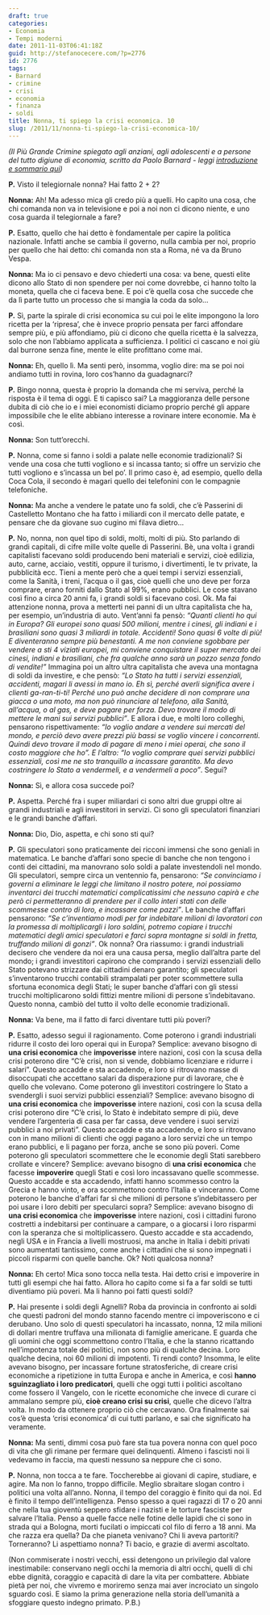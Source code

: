 ```yaml
---
draft: true
categories:
- Economia
- Tempi moderni
date: 2011-11-03T06:41:18Z
guid: http://stefanocecere.com/?p=2776
id: 2776
tags:
- Barnard
- crimine
- crisi
- economia
- finanza
- soldi
title: Nonna, ti spiego la crisi economica. 10
slug: /2011/11/nonna-ti-spiego-la-crisi-economica-10/
---
```


_(Il Più Grande Crimine spiegato agli anziani, agli adolescenti e a persone del tutto digiune di economia, scritto da Paolo Barnard - leggi [introduzione e sommario qui](http://stefanocecere.com/2011/10/24/vi-spiego-la-crisi-economica/ "Vi spiego la crisi economica"))_

**P.** Visto il telegiornale nonna? Hai fatto 2 + 2?

**Nonna:** Ah! Ma adesso mica gli credo più a quelli. Ho capito una cosa, che chi comanda non va in televisione e poi a noi non ci dicono niente, e uno cosa guarda il telegiornale a fare?

**P.** Esatto, quello che hai detto è fondamentale per capire la politica nazionale. Infatti anche se cambia il governo, nulla cambia per noi, proprio per quello che hai detto: chi comanda non sta a Roma, né va da Bruno Vespa.

**Nonna:** Ma io ci pensavo e devo chiederti una cosa: va bene, questi elite dicono allo Stato di non spendere per noi come dovrebbe, ci hanno tolto la moneta, quella che ci faceva bene. E poi c’è quella cosa che succede che da lì parte tutto un processo che si mangia la coda da solo…

**P.** Sì, parte la spirale di crisi economica su cui poi le elite impongono la loro ricetta per la ‘ripresa’, che è invece proprio pensata per farci affondare sempre più, e più affondiamo, più ci dicono che quella ricetta è la salvezza, solo che non l’abbiamo applicata a sufficienza. I politici ci cascano e noi giù dal burrone senza fine, mente le elite profittano come mai.

**Nonna:** Eh, quello lì. Ma senti però, insomma, voglio dire: ma se poi noi andiamo tutti in rovina, loro cos’hanno da guadagnarci?

**P.** Bingo nonna, questa è proprio la domanda che mi serviva, perché la risposta è il tema di oggi. E ti capisco sai? La maggioranza delle persone dubita di ciò che io e i miei economisti diciamo proprio perché gli appare impossibile che le elite abbiano interesse a rovinare intere economie. Ma è così.

**Nonna:** Son tutt’orecchi.

**P.** Nonna, come si fanno i soldi a palate nelle economie tradizionali? Si vende una cosa che tutti vogliono e si incassa tanto; si offre un servizio che tutti vogliono e s’incassa un bel po’. Il primo caso è, ad esempio, quello della Coca Cola, il secondo è magari quello dei telefonini con le compagnie telefoniche.

**Nonna:** Ma anche a vendere le patate uno fa soldi, che c’è Passerini di Castelletto Montano che ha fatto i miliardi con il mercato delle patate, e pensare che da giovane suo cugino mi filava dietro…

**P.** No, nonna, non quel tipo di soldi, molti, molti di più. Sto parlando di grandi capitali, di cifre mille volte quelle di Passerini. Bè, una volta i grandi capitalisti facevano soldi producendo beni materiali e servizi, cioè edilizia, auto, carne, acciaio, vestiti, oppure il turismo, i divertimenti, le tv private, la pubblicità ecc. Tieni a mente però che a quei tempi i servizi essenziali, come la Sanità, i treni, l’acqua o il gas, cioè quelli che uno deve per forza comprare, erano forniti dallo Stato al 99%, erano pubblici. Le cose stavano così fino a circa 20 anni fa, i grandi soldi si facevano così. Ok. Ma fai attenzione nonna, prova a metterti nei panni di un ultra capitalista che ha, per esempio, un’industria di auto. Vent’anni fa pensò: _“Quanti clienti ho qui in Europa? Gli europei sono quasi 500 milioni, mentre i cinesi, gli indiani e i brasiliani sono quasi 3 miliardi in totale. Accidenti! Sono quasi 6 volte di più! E diventeranno sempre più benestanti. A me non conviene sgobbare per vendere a sti 4 viziati europei, mi conviene conquistare il super mercato dei cinesi, indiani e brasiliani, che fra qualche anno sarà un pozzo senza fondo di vendite!”_ Immagina poi un altro ultra capitalista che aveva una montagna di soldi da investire, e che pensò: _“Lo Stato ha tutti i servizi essenziali, accidenti, magari li avessi in mano io. Eh sì, perché averli significa avere i clienti ga-ran-ti-ti! Perché uno può anche decidere di non comprare una giacca o una moto, ma non può rinunciare al telefono, alla Sanità, all’acqua, o al gas, e deve pagare per forza. Devo trovare il modo di mettere le mani sui servizi pubblici”_. E allora i due, e molti loro colleghi, pensarono rispettivamente: _“Io voglio andare a vendere sui mercati del mondo, e perciò devo avere prezzi più bassi se voglio vincere i concorrenti. Quindi devo trovare il modo di pagare di meno i miei operai, che sono il costo maggiore che ho”. E l’altro: “Io voglio comprare quei servizi pubblici essenziali, così me ne sto tranquillo a incassare garantito. Ma devo costringere lo Stato a vendermeli, e a vendermeli a poco”_. Segui?

**Nonna:** Sì, e allora cosa succede poi?

**P.** Aspetta. Perché fra i super miliardari ci sono altri due gruppi oltre ai grandi industriali e agli investitori in servizi. Ci sono gli speculatori finanziari e le grandi banche d’affari.

**Nonna:** Dio, Dio, aspetta, e chi sono sti qui?

**P.** Gli speculatori sono praticamente dei ricconi immensi che sono geniali in matematica. Le banche d’affari sono specie di banche che non tengono i conti dei cittadini, ma manovrano solo soldi a palate investendoli nel mondo. Gli speculatori, sempre circa un ventennio fa, pensarono: _“Se convinciamo i governi a eliminare le leggi che limitano il nostro potere, noi possiamo inventarci dei trucchi matematici complicatissimi che nessuno capirà e che però ci permetteranno di prendere per il collo interi stati con delle scommesse contro di loro, e incassare come pazzi”_. Le banche d’affari pensarono: _“Se c’inventiamo modi per far indebitare milioni di lavoratori con la promessa di moltiplicargli i loro soldini, potremo copiare i trucchi matematici degli amici speculatori e farci sopra montagne si soldi in fretta, truffando milioni di gonzi”_. Ok nonna? Ora riassumo: i grandi industriali decisero che vendere da noi era una causa persa, meglio dall’altra parte del mondo; i grandi investitori capirono che comprando i servizi essenziali dello Stato potevano strizzare dai cittadini denaro garantito; gli speculatori s’inventarono trucchi contabili strampalati per poter scommettere sulla sfortuna economica degli Stati; le super banche d’affari con gli stessi trucchi moltiplicarono soldi fittizi mentre milioni di persone s’indebitavano. Questo nonna, cambiò del tutto il volto delle economie tradizionali.

**Nonna:** Va bene, ma il fatto di farci diventare tutti più poveri?

**P.** Esatto, adesso segui il ragionamento. Come poterono i grandi industriali ridurre il costo dei loro operai qui in Europa? Semplice: avevano bisogno di **una crisi economica** che **impoverisse** intere nazioni, così con la scusa della crisi poterono dire “C’è crisi, non si vende, dobbiamo licenziare e ridurre i salari”. Questo accadde e sta accadendo, e loro si ritrovano masse di disoccupati che accettano salari da disperazione pur di lavorare, che è quello che volevano. Come poterono gli investitori costringere lo Stato a svendergli i suoi servizi pubblici essenziali? Semplice: avevano bisogno di **una crisi economica** che **impoverisse** intere nazioni, così con la scusa della crisi poterono dire “C’è crisi, lo Stato è indebitato sempre di più, deve vendere l’argenteria di casa per far cassa, deve vendere i suoi servizi pubblici a noi privati”. Questo accadde e sta accadendo, e loro si ritrovano con in mano milioni di clienti che oggi pagano a loro servizi che un tempo erano pubblici, e li pagano per forza, anche se sono più poveri. Come poterono gli speculatori scommettere che le economie degli Stati sarebbero crollate e vincere? Semplice: avevano bisogno di **una crisi economica** che facesse **impoverire** quegli Stati e così loro incassavano quelle scommesse. Questo accadde e sta accadendo, infatti hanno scommesso contro la Grecia e hanno vinto, e ora scommettono contro l’Italia e vinceranno. Come poterono le banche d’affari far sì che milioni di persone s’indebitassero per poi usare i loro debiti per specularci sopra? Semplice: avevano bisogno di **una crisi economica** che **impoverisse** intere nazioni, così i cittadini furono costretti a indebitarsi per continuare a campare, o a giocarsi i loro risparmi con la speranza che si moltiplicassero. Questo accadde e sta accadendo, negli USA e in Francia a livelli mostruosi, ma anche in Italia i debiti privati sono aumentati tantissimo, come anche i cittadini che si sono impegnati i piccoli risparmi con quelle banche. Ok? Noti qualcosa nonna?

**Nonna:** Eh certo! Mica sono tocca nella testa. Hai detto crisi e impoverire in tutti gli esempi che hai fatto. Allora ho capito come si fa a far soldi se tutti diventiamo più poveri. Ma li hanno poi fatti questi soldi?

**P.** Hai presente i soldi degli Agnelli? Roba da provincia in confronto ai soldi che questi padroni del mondo stanno facendo mentre ci impoveriscono e ci derubano. Uno solo di questi speculatori ha incassato, nonna, 12 mila milioni di dollari mentre truffava una milionata di famiglie americane. E guarda che gli uomini che oggi scommettono contro l’Italia, e che la stanno ricattando nell’impotenza totale dei politici, non sono più di qualche decina. Loro qualche decina, noi 60 milioni di impotenti. Ti rendi conto? Insomma, le elite avevano bisogno, per incassare fortune stratosferiche, di creare crisi economiche a ripetizione in tutta Europa e anche in America, e così **hanno sguinzagliato i loro predicatori**, quelli che oggi tutti i politici ascoltano come fossero il Vangelo, con le ricette economiche che invece di curare ci ammalano sempre più, **cioè creano crisi su crisi**, quelle che dicevo l’altra volta. In modo da ottenere proprio ciò che cercavano. Ora finalmente sai cos’è questa ‘crisi economica’ di cui tutti parlano, e sai che significato ha veramente.

**Nonna:** Ma senti, dimmi cosa può fare sta tua povera nonna con quel poco di vita che gli rimane per fermare quei delinquenti. Almeno i fascisti noi li vedevamo in faccia, ma questi nessuno sa neppure che ci sono.

**P.** Nonna, non tocca a te fare. Toccherebbe ai giovani di capire, studiare, e agire. Ma non lo fanno, troppo difficile. Meglio sbraitare slogan contro i politici una volta all’anno. Nonna, il tempo del coraggio è finito qui da noi. Ed è finito il tempo dell’intelligenza. Penso spesso a quei ragazzi di 17 o 20 anni che nella tua gioventù seppero sfidare i nazisti e le torture fasciste per salvare l’Italia. Penso a quelle facce nelle fotine delle lapidi che ci sono in strada qui a Bologna, morti fucilati o impiccati col filo di ferro a 18 anni. Ma che razza era quella? Da che pianeta venivano? Chi li aveva partoriti? Torneranno? Li aspettiamo nonna? Ti bacio, e grazie di avermi ascoltato.

(Non commiserate i nostri vecchi, essi detengono un privilegio dal valore inestimabile: conservano negli occhi la memoria di altri occhi, quelli di chi ebbe dignità, coraggio e capacità di dare la vita per combattere. Abbiate pietà per noi, che vivremo e moriremo senza mai aver incrociato un singolo sguardo così. E siamo la prima generazione nella storia dell’umanità a sfoggiare questo indegno primato. P.B.)
